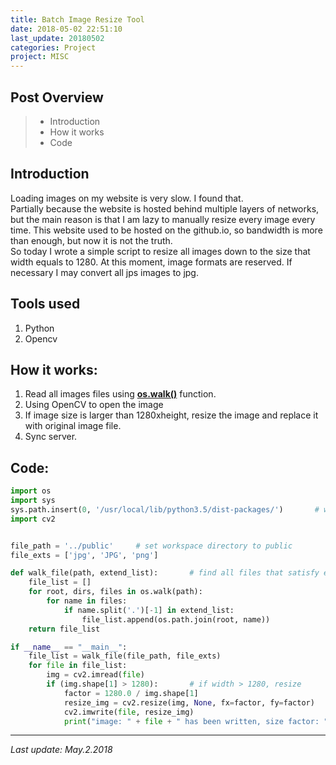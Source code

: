 ```yaml
---
title: Batch Image Resize Tool
date: 2018-05-02 22:51:10
last_update: 20180502
categories: Project
project: MISC
---
```


## Post Overview
>* Introduction
>* How it works
>* Code

## Introduction
Loading images on my website is very slow. I found that.   
Partially because the website is hosted behind multiple layers
of networks, but the main reason is that I am lazy to manually resize every image every time. This website used to be 
hosted on the github.io, so bandwidth is more than enough, but now it is not the truth.  
So today I wrote a simple script
to resize all images down to the size that width equals to 1280. At this moment, image formats are reserved. If necessary 
I may convert all jps images to jpg.

## Tools used  
1. Python
2. Opencv 

## How it works: 
1. Read all images files using [**os.walk()**](https://docs.python.org/3/library/os.html) function.
2. Using OpenCV to open the image
3. If image size is larger than 1280xheight, resize the image and replace it with original image file.
4. Sync server.

## Code: 
```python
import os
import sys
sys.path.insert(0, '/usr/local/lib/python3.5/dist-packages/')       # walkaround of python3 support in ROS
import cv2


file_path = '../public'     # set workspace directory to public 
file_exts = ['jpg', 'JPG', 'png']

def walk_file(path, extend_list):       # find all files that satisfy extension list
    file_list = []
    for root, dirs, files in os.walk(path):
        for name in files:
            if name.split('.')[-1] in extend_list:
                file_list.append(os.path.join(root, name))
    return file_list

if __name__ == "__main__":
    file_list = walk_file(file_path, file_exts)
    for file in file_list:
        img = cv2.imread(file)
        if (img.shape[1] > 1280):       # if width > 1280, resize
            factor = 1280.0 / img.shape[1]
            resize_img = cv2.resize(img, None, fx=factor, fy=factor)
            cv2.imwrite(file, resize_img)
            print("image: " + file + " has been written, size factor: " + str(factor) + " new width:" + str(resize_img.shape[1]))
```
 
 

--- 
*Last update: May.2.2018*

